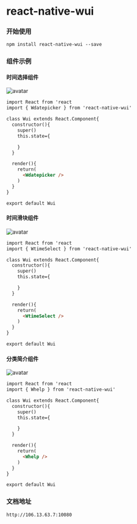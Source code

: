 # react-native-wui

### 开始使用
```html
npm install react-native-wui --save
```

### 组件示例

#### 时间选择组件
![avatar](./src/resources/demoimg/wdatepicker.jpg)


``` html
import React from 'react
import { Wdatepicker } from 'react-native-wui'

class Wui extends React.Component{
  constructor(){
    super()
    this.state={

    }
  }

  render(){
    return(
      <Wdatepicker />
    )
  }
}

export default Wui
```

#### 时间滑块组件
![avatar](./src/resources/demoimg/datechoice.png)


``` html
import React from 'react
import { WtimeSelect } from 'react-native-wui'

class Wui extends React.Component{
  constructor(){
    super()
    this.state={

    }
  }

  render(){
    return(
      <WtimeSelect />
    )
  }
}

export default Wui
```

#### 分类简介组件
![avatar](./src/resources/demoimg/titlenum.png)


``` html
import React from 'react
import { Whelp } from 'react-native-wui'

class Wui extends React.Component{
  constructor(){
    super()
    this.state={

    }
  }

  render(){
    return(
      <Whelp />
    )
  }
}

export default Wui
```

### 文档地址
```html
http://106.13.63.7:10080
```
